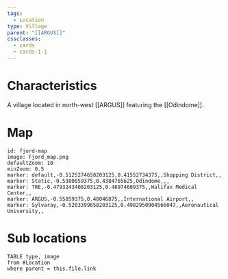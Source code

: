 ```yaml
---
tags:
  - Location
type: Village
parent: "[[ARGUS]]"
cssclasses:
  - cards
  - cards-1-1
---
```

# Characteristics
A village located in north-west [[ARGUS]] featuring the [[Odindome]].
# Map
```leaflet
id: fjord-map
image: Fjord_map.png
defaultZoom: 10
minZoom: 0.5
marker: default,-0.5125274658203125,0.41552734375,,Shopping District,,
marker: Static,-0.5380859375,0.4384765625,Odindome,,,
marker: TRE,-0.4793243408203125,0.48974609375,,Halifax Medical Center,,
marker: ARGUS,-0.55859375,0.48046875,,International Airport,,
marker: Sylvaray,-0.5203399658203125,0.4982950904566047,,Aeronautical University,,
```
# Sub locations
```dataview
TABLE type, image
from #Location
where parent = this.file.link
```